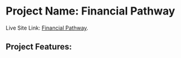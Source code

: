 # Project Name: Financial Pathway

Live Site Link: [Financial Pathway](https://financial-pathway.web.app/).

## Project Features:


